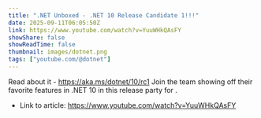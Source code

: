 ```yaml
---
title: ".NET Unboxed - .NET 10 Release Candidate 1!!!"
date: 2025-09-11T06:05:50Z
link: https://www.youtube.com/watch?v=YuuWHkQAsFY
showShare: false
showReadTime: false
thumbnail: images/dotnet.png
tags: ["youtube.com/@dotnet"]
---
```

Read about it - https://aka.ms/dotnet/10/rc1 Join the team showing off their favorite features in .NET 10 in this release party for .

- Link to article: https://www.youtube.com/watch?v=YuuWHkQAsFY